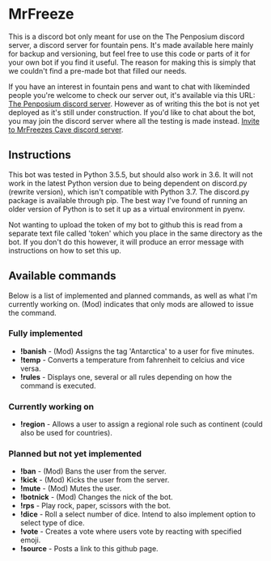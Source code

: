 # MrFreeze
This is a discord bot only meant for use on the The Penposium discord server, a discord server for fountain pens. It's made available here mainly for backup and versioning, but feel free to use this code or parts of it for your own bot if you find it useful. The reason for making this is simply that we couldn't find a pre-made bot that filled our needs.

If you have an interest in fountain pens and want to chat with likeminded people you're welcome to check our server out, it's available via this URL: [The Penposium discord server](https://discord.gg/khY7JYs). However as of writing this the bot is not yet deployed as it's still under construction. If you'd like to chat about the bot, you may join the discord server where all the testing is made instead. [Invite to MrFreezes Cave discord server](https://discord.gg/wcwshah).

## Instructions
This bot was tested in Python 3.5.5, but should also work in 3.6. It will not work in the latest Python version due to being dependent on discord.py (rewrite version), which isn't compatible with Python 3.7. The discord.py package is available through pip. The best way I've found of running an older version of Python is to set it up as a virtual environment in pyenv.

Not wanting to upload the token of my bot to github this is read from a separate text file called 'token' which you place in the same directory as the bot. If you don't do this however, it will produce an error message with instructions on how to set this up.

## Available commands
Below is a list of implemented and planned commands, as well as what I'm currently working on. (Mod) indicates that only mods are allowed to issue the command.

### Fully implemented
* **!banish**   - (Mod) Assigns the tag 'Antarctica' to a user for five minutes.
* **!temp**     - Converts a temperature from fahrenheit to celcius and vice versa.
* **!rules**    - Displays one, several or all rules depending on how the command is executed.

### Currently working on
* **!region**   - Allows a user to assign a regional role such as continent (could also be used for countries).

### Planned but not yet implemented
* **!ban**      - (Mod) Bans the user from the server.
* **!kick**     - (Mod) Kicks the user from the server.
* **!mute**     - (Mod) Mutes the user.
* **!botnick**  - (Mod) Changes the nick of the bot.
* **!rps**      - Play rock, paper, scissors with the bot.
* **!dice**     - Roll a select number of dice. Intend to also implement option to select type of dice.
* **!vote**     - Creates a vote where users vote by reacting with specified emoji.
* **!source**   - Posts a link to this github page.
